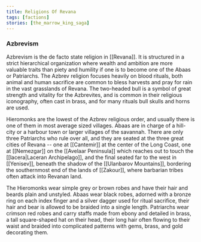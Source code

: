 ```yaml
---
title: Religions Of Revana
tags: [factions]
stories: [the_marrow_king_saga]
---
```


### Azbrevism

Azbrevism is the de facto state religion in [[Revana]]. It is structured in a strict hierarchical organization where wealth and ambition are more valuable traits than piety and humility if one is to become one of the Abaas or Patriarchs. The Azbrev religion focuses heavily on blood rituals, both animal and human sacrifice are common to bless harvests and pray for rain in the vast grasslands of Revana. The two-headed bull is a symbol of great strength and vitality for the Azbrevites, and is common in their religious iconography, often cast in brass, and for many rituals bull skulls and horns are used.

Hieromonks are the lowest of the Azbrev religious order, and usually there is one of them in most average sized villages. Abaas are in charge of a hill-city or a harbour town or larger villages of the savannah. There are only three Patriarchs who rule over all, and they are seated at the three great cities of Revana -- one at [[Cantemir]] at the center of the Long Coast, one at [[Nemezgar]] on the [[Avelaar Peninsula]] which reaches out to touch the [[lacera|Laceran Archipelago]], and the final seated far to the west in [[Yenisev]], beneath the shadow of the [[Ulanbarov Mountains]], bordering the southernmost end of the lands of [[Zakour]], where barbarian tribes often attack into Revanan land.

The Hieromonks wear simple grey or brown robes and have their hair and beards plain and unstyled. Abaas wear black robes, adorned with a bronze ring on each index finger and a silver dagger used for ritual sacrifice, their hair and bear is allowed to be braided into a single length. Patriarchs wear crimson red robes and carry staffs made from ebony and detailed in brass, a tall square-shaped hat on their head, their long hair often flowing to their waist and braided into complicated patterns with gems, brass, and gold decorating them.
